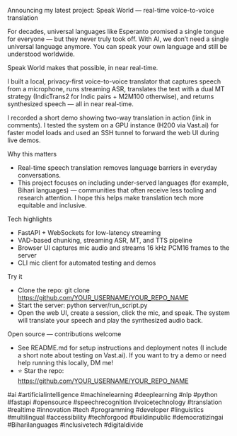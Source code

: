 Announcing my latest project: Speak World — real-time voice-to-voice translation

For decades, universal languages like Esperanto promised a single tongue for everyone — but they never truly took off.
With AI, we don’t need a single universal language anymore. You can speak your own language and still be understood worldwide.

Speak World makes that possible, in near real-time.

I built a local, privacy-first voice-to-voice translator that captures speech from a microphone, runs streaming ASR, translates the text with a dual MT strategy (IndicTrans2 for Indic pairs + M2M100 otherwise), and returns synthesized speech — all in near real-time.

I recorded a short demo showing two-way translation in action (link in comments). I tested the system on a GPU instance (H200 via Vast.ai) for faster model loads and used an SSH tunnel to forward the web UI during live demos.

Why this matters
- Real-time speech translation removes language barriers in everyday conversations.
- This project focuses on including under-served languages (for example, Bihari languages) — communities that often receive less tooling and research attention. I hope this helps make translation tech more equitable and inclusive.

Tech highlights
- FastAPI + WebSockets for low-latency streaming
- VAD-based chunking, streaming ASR, MT, and TTS pipeline
- Browser UI captures mic audio and streams 16 kHz PCM16 frames to the server
- CLI mic client for automated testing and demos

Try it
- Clone the repo: git clone https://github.com/YOUR_USERNAME/YOUR_REPO_NAME
- Start the server: python server/run_script.py
- Open the web UI, create a session, click the mic, and speak. The system will translate your speech and play the synthesized audio back.

Open source — contributions welcome
- See README.md for setup instructions and deployment notes (I include a short note about testing on Vast.ai). If you want to try a demo or need help running this locally, DM me!
- ⭐ Star the repo: https://github.com/YOUR_USERNAME/YOUR_REPO_NAME

#ai #artificialintelligence #machinelearning #deeplearning #nlp #python #fastapi #opensource #speechrecognition #voicetechnology #translation #realtime #innovation #tech #programming #developer #linguistics #multilingual #accessibility #techforgood #buildinpublic #democratizingai #Biharilanguages #inclusivetech #digitaldivide